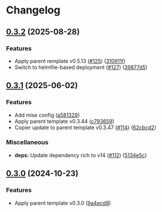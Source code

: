 # Changelog

## [0.3.2](https://github.com/natescherer/postmodern-helm-deploy-copiertemplate/compare/v0.3.1...v0.3.2) (2025-08-28)


### Features

* Apply parent remplate v0.5.13 ([#125](https://github.com/natescherer/postmodern-helm-deploy-copiertemplate/issues/125)) ([310911f](https://github.com/natescherer/postmodern-helm-deploy-copiertemplate/commit/310911fced971c93e82933fc1a8e3fb29343c575))
* Switch to helmfile-based deployment ([#127](https://github.com/natescherer/postmodern-helm-deploy-copiertemplate/issues/127)) ([39877d5](https://github.com/natescherer/postmodern-helm-deploy-copiertemplate/commit/39877d518c22df9efece456fee7db0b10adc8ce3))

## [0.3.1](https://github.com/natescherer/postmodern-helm-deploy-copiertemplate/compare/v0.3.0...v0.3.1) (2025-06-02)


### Features

* Add mise config ([a581329](https://github.com/natescherer/postmodern-helm-deploy-copiertemplate/commit/a5813292775c44776b04af10ece3153fcdaa747c))
* Apply parent template v0.3.44 ([c793659](https://github.com/natescherer/postmodern-helm-deploy-copiertemplate/commit/c793659ff2ddeb219be959fd56c293a3e079c34b))
* Copier update to parent template v0.3.47 ([#114](https://github.com/natescherer/postmodern-helm-deploy-copiertemplate/issues/114)) ([62cbcd2](https://github.com/natescherer/postmodern-helm-deploy-copiertemplate/commit/62cbcd24e06961b01679a9c093c2f7490dc26f25))


### Miscellaneous

* **deps:** Update dependency rich to v14 ([#112](https://github.com/natescherer/postmodern-helm-deploy-copiertemplate/issues/112)) ([5134e5c](https://github.com/natescherer/postmodern-helm-deploy-copiertemplate/commit/5134e5c31ea213568a3ec7fbdcfbe84187e7dfb6))

## [0.3.0](https://github.com/natescherer/postmodern-helm-deploy-copiertemplate/compare/v0.2.13...v0.3.0) (2024-10-23)


### Features

* Apply parent template v0.3.0 ([9a4ecd8](https://github.com/natescherer/postmodern-helm-deploy-copiertemplate/commit/9a4ecd8a3cfd742f5b11c7f769c10aed1d4c8d54))
